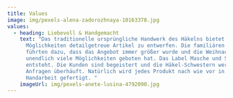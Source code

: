 ```yaml
---
title: Values
image: img/pexels-alena-zadorozhnaya-10163378.jpg
values:
  - heading: Liebevoll & Handgemacht
    text: "Das traditionelle ursprüngliche Handwerk des Häkelns bietet sehr viele
      Möglichkeiten detailgetreue Artikel zu entwerfen. Die familiären Bande
      führten dazu, dass das Angebot immer größer wurde und die Weihnachtsdeko
      unendlich viele Möglichkeiten geboten hat. Das Label Masche und Schlaufe
      entsteht. Die Kunden sind begeistert und die Häkel-Schwestern werden mit
      Anfragen überhäuft. Natürlich wird jedes Produkt nach wie vor in
      Handarbeit gefertigt. "
    imageUrl: img/pexels-anete-lusina-4792090.jpg
---
```

